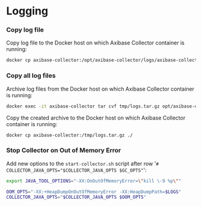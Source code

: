 # Logging

### Copy log file

Copy log file to the Docker host on which Axibase Collector container is running:

```bash
docker cp axibase-collector:/opt/axibase-collector/logs/axibase-collector.log ./
```

### Copy all log files

Archive log files from the Docker host on which Axibase Collector container is running:

```bash
docker exec -it axibase-collector tar cvf tmp/logs.tar.gz opt/axibase-collector/logs/
```

Copy the created archive to the Docker host on which Axibase Collector container is running:

```bash
docker cp axibase-collector:/tmp/logs.tar.gz ./
```

### Stop Collector on Out of Memory Error

Add new options to the `start-collector.sh` script after row '`# COLLECTOR_JAVA_OPTS="$COLLECTOR_JAVA_OPTS $GC_OPTS"`':

```bash
export JAVA_TOOL_OPTIONS="-XX:OnOutOfMemoryError=\"kill \-9 %p\""

OOM_OPTS="-XX:+HeapDumpOnOutOfMemoryError -XX:HeapDumpPath=$LOGS"
COLLECTOR_JAVA_OPTS="$COLLECTOR_JAVA_OPTS $OOM_OPTS"
```
